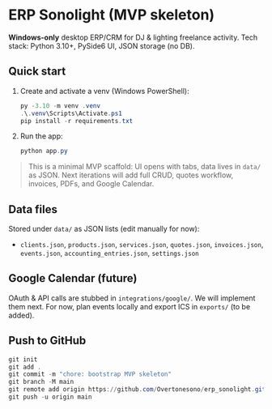 # ERP Sonolight (MVP skeleton)

**Windows-only** desktop ERP/CRM for DJ & lighting freelance activity.
Tech stack: Python 3.10+, PySide6 UI, JSON storage (no DB).

## Quick start
1. Create and activate a venv (Windows PowerShell):
   ```powershell
   py -3.10 -m venv .venv
   .\.venv\Scripts\Activate.ps1
   pip install -r requirements.txt
   ```
2. Run the app:
   ```powershell
   python app.py
   ```

> This is a minimal MVP scaffold: UI opens with tabs, data lives in `data/` as JSON.
> Next iterations will add full CRUD, quotes workflow, invoices, PDFs, and Google Calendar.

## Data files
Stored under `data/` as JSON lists (edit manually for now):
- `clients.json`, `products.json`, `services.json`, `quotes.json`, `invoices.json`, `events.json`, `accounting_entries.json`, `settings.json`

## Google Calendar (future)
OAuth & API calls are stubbed in `integrations/google/`. We will implement them next.
For now, plan events locally and export ICS in `exports/` (to be added).

## Push to GitHub
```powershell
git init
git add .
git commit -m "chore: bootstrap MVP skeleton"
git branch -M main
git remote add origin https://github.com/Overtonesono/erp_sonolight.git
git push -u origin main
```
